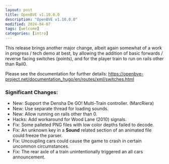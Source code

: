 ```yaml
---
layout: post
title: OpenBVE v1.10.0.0
description: "OpenBVE v1.10.0.0"
modified: 2024-04-07
tags: [welcome]
categories: [intro]
---
```


This release brings another major change, albeit again somewhat of a work in progress / tech demo at best, by allowing the addition of basic forwards / reverse facing switches (points), and for the player train to run on rails other than Rail0.

Please see the documentation for further details:
https://openbve-project.net/documentation_hugo/en/routes/xml/switches.html

### Significant Changes:
* New: Support the Densha De GO! Multi-Train controller. (MarcRiera)
* New: Use separate thread for loading sounds.
* New: Allow running on rails other than 0.
* Hacks: Add workaround for Wood Lane (2010) signals.
* Fix: Some palleted PNG files with low color depths failed to decode.
* Fix: An unknown key in a **Sound** related section of an animated file could freeze the parser.
* Fix: Uncoupling cars could cause the game to crash in certain uncommon circumstances.
* Fix: The rear axle of a train unintentionally triggered an all cars announcement.